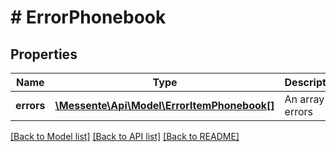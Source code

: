 # # ErrorPhonebook

## Properties

Name | Type | Description | Notes
------------ | ------------- | ------------- | -------------
**errors** | [**\Messente\Api\Model\ErrorItemPhonebook[]**](ErrorItemPhonebook.md) | An array of errors | 

[[Back to Model list]](../../README.md#documentation-for-models) [[Back to API list]](../../README.md#documentation-for-api-endpoints) [[Back to README]](../../README.md)


